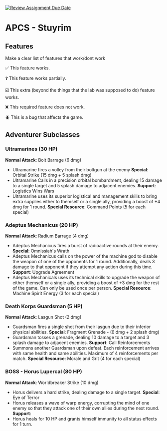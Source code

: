 [![Review Assignment Due Date](https://classroom.github.com/assets/deadline-readme-button-22041afd0340ce965d47ae6ef1cefeee28c7c493a6346c4f15d667ab976d596c.svg)](https://classroom.github.com/a/KprAwj1n)
# APCS - Stuyrim

## Features

Make a clear list of features that work/dont work

:white_check_mark: This feature works.

:question: This feature works partially.

:ballot_box_with_check: This extra (beyond the things that the lab was supposed to do) feature works.

:x: This required feature does not work.

:beetle: This is a bug that affects the game.


## Adventurer Subclasses

### Ultramarines (30 HP)
**Normal Attack**: Bolt Barrage (6 dmg)
- Ultramarine fires a volley from their boltgun at the enemy
**Special**: Orbital Strike (15 dmg + 5 splash dmg)
- Ultramarine Calls in a precision orbital bombardment, dealing 15 damage to a single target and 5 splash damage to adjacent enemies.
**Support**: Logistics Wins Wars
- Ultramarine uses its superior logistical and management skills to bring extra supplies either to themself or a single ally, providing a boost of +4 dmg for 1 round. 
**Special Resource**: Command Points (5 for each special)

### Adeptus Mechanicus (20 HP)
**Normal Attack**: Radium Barrage (4 dmg)
- Adeptus Mechanicus fires a burst of radioactive rounds at their enemy.
**Special**: Omnissiah's Wrath 
- Adeptus Mechanicus calls on the power of the machine god to disable the weapon of one of the opponents for 1 round.  Additionally, deals 3 damage to that opponent if they attempt any action during this time.
**Support**: Upgrade Agreement 
- Adeptus Mechanicals uses its technical skills to upgrade the weapon of either themself or a single ally, providing a boost of +3 dmg for the rest of the game. Can only be used once per person.
**Special Resource**: Machine Spirit Energy (3 for each special)

### Death Korps Guardsman (5 HP)
**Normal Attack**: Lasgun Shot (2 dmg)
- Guardsman fires a single shot from their lasgun due to their inferior physical abilities. 
**Special**: Fragment Grenade - (6 dmg + 2 splash dmg)
- Guardsman tosses a grenade, dealing 10 damage to a target and 3 splash damage to adjacent enemies.
**Support**: Call Reinforcements
- Summons another Guardsman upon defeat. Each reinforcement arrives with same health and  same abilities. Maximum of 4 reinforcements per match.
**Special Resource**: Morale and Grit (4 for each special)

### BOSS - Horus Lupercal (80 HP)
**Normal Attack**: Worldbreaker Strike (10 dmg)
- Horus delivers a hard strike, dealing damage to a single target.
**Special**: Eye of Terror 
- Horus releases a wave of warp energy, corrupting the mind of one enemy so that they attack one of their own allies during the next round.
**Support**: 
- Horus heals for 10 HP and grants himself immunity to all status effects for 1 turn.


